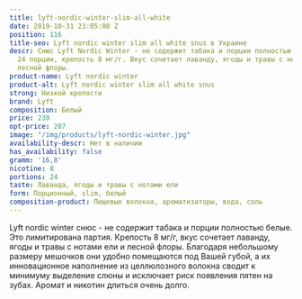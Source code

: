 ```yaml
---
title: lyft-nordic-winter-slim-all-white
date: 2019-10-31 23:05:00 Z
position: 116
title-seo: Lyft nordic winter slim all white snus в Украине
descr: Снюс Lyft Nordic Winter - не содержит табака и порции полностью белые. В банке
  24 порции, крепость 8 мг/г. Вкус сочетает лаванду, ягоды и травы с нотами ели и
  лесной флоры.
product-name: Lyft nordic winter
product-alt: Lyft nordic winter slim all white snus
strong: Низкой крепости
brand: Lyft
composition: Белый
price: 230
opt-price: 207
image: "/img/products/lyft-nordic-winter.jpg"
availability-descr: Нет в наличии
has_availability: false
gramm: '16,8'
nicotine: 8
portions: 24
taste: Лаванда, ягоды и травы с нотами ели
form: Порционный, slim, белый
composition-product: Пищевые волокна, ароматизаторы, вода, соль
---
```


Lyft nordic winter снюс - не содержит табака и порции полностью белые. Это лимитирована партия. 
Крепость 8 мг/г, вкус сочетает лаванду, ягоды и травы с нотами ели и лесной флоры.
Благодаря небольшому размеру мешочков они удобно помещаются под Вашей губой, а их инновационное наполнение из целлюлозного волокна сводит к минимуму выделение слюны и исключает риск появления пятен на зубах. Аромат и никотин длиться очень долго. 